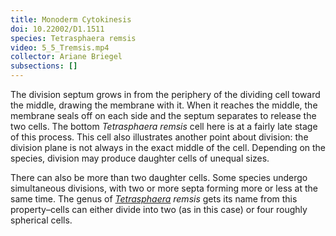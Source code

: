 ```yaml
---
title: Monoderm Cytokinesis
doi: 10.22002/D1.1511
species: Tetrasphaera remsis
video: 5_5_Tremsis.mp4
collector: Ariane Briegel
subsections: []
---
```


The division septum grows in from the periphery of the dividing cell toward the middle, drawing the membrane with it. When it reaches the middle, the membrane seals off on each side and the septum separates to release the two cells. The bottom *Tetrasphaera remsis* cell here is at a fairly late stage of this process. This cell also illustrates another point about division: the division plane is not always in the exact middle of the cell. Depending on the species, division may produce daughter cells of unequal sizes.

There can also be more than two daughter cells. Some species undergo simultaneous divisions, with two or more septa forming more or less at the same time. The genus of *<u>Tetrasphaera</u> remsis* gets its name from this property–cells can either divide into two (as in this case) or four roughly spherical cells.


